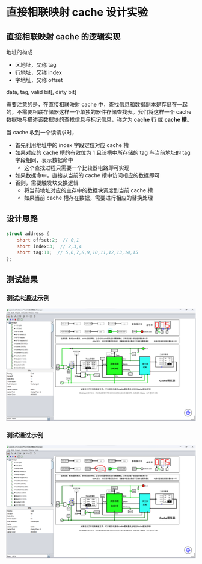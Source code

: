 # 直接相联映射 cache 设计实验

## 直接相联映射 cache 的逻辑实现

地址的构成
* 区地址，又称 tag
* 行地址，又称 index
* 字地址，又称 offset

data, tag, valid bit[, dirty bit]

需要注意的是，在直接相联映射 cache 中，查找信息和数据副本是存储在一起的，不需要相联存储器这样一个单独的器件存储查找表。我们将这样一个 cache 数据块与描述该数据块的查找信息与标记信息，称之为 **cache 行** 或 **cache 槽**。

当 cache 收到一个读请求时，
* 首先利用地址中的 index 字段定位对应 cache 槽
* 如果对应的 cache 槽的有效位为 1 且该槽中所存储的 tag 与当前地址的 tag 字段相同，表示数据命中
  * 这个查找过程只需要一个比较器电路即可实现
* 如果数据命中，直接从当前的 cache 槽中访问相应的数据即可
* 否则，需要触发块交换逻辑
  * 将当前地址对应的主存中的数据块调度到当前 cache 槽
  * 如果当前 cache 槽存在数据，需要进行相应的替换处理

## 设计思路

```c
struct address {
    short offset:2;  // 0,1
    short index:3;  // 2,3,4
    short tag:11;  // 5,6,7,8,9,10,11,12,13,14,15
};
```

## 测试结果

### 测试未通过示例

![Failed](../extra/img/direct-mapped-cache-test-failed.png)

### 测试通过示例

![Passed](../extra/img/direct-mapped-cache-test-passed.png)
